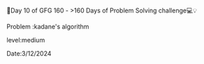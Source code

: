 🚀Day 10 of GFG 160 - >160 Days of Problem Solving challenge💻💡 

Problem :kadane's algorithm

level:medium

Date:3/12/2024
